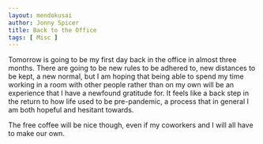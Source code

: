 ```yaml
---
layout: mendokusai
author: Jonny Spicer
title: Back to the Office
tags: [ Misc ]
---
```

Tomorrow is going to be my first day back in the office in almost three months. There are going to be new rules to be adhered to, new distances to be kept, a new normal, but I am
hoping that being able to spend my time working in a room with other people rather than on my own will be an experience that I have a newfound gratitude for. It feels like a back
step in the return to how life used to be pre-pandemic, a process that in general I am both hopeful and hesitant towards.

The free coffee will be nice though, even if my coworkers and I will all have to make our own.
